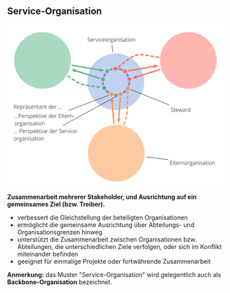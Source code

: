 ## Service-Organisation

![right,fit](img/structural-patterns/service-organization-text.png)

**Zusammenarbeit mehrerer Stakeholder, und Ausrichtung auf ein gemeinsames Ziel (bzw. Treiber).**

- verbessert die Gleichstellung der beteiligten Organisationen
- ermöglicht die gemeinsame Ausrichtung über Abteilungs- und Organisationsgrenzen hinweg
- unterstützt die Zusammenarbeit zwischen Organisationen bzw. Abteilungen, die unterschiedlichen Ziele verfolgen, oder sich im Konflikt miteinander befinden
- geeignet für einmalige Projekte oder fortwährende Zusammenarbeit

**Anmerkung:** das Muster "Service-Organisation" wird gelegentlich auch als **Backbone-Organisation** bezeichnet.